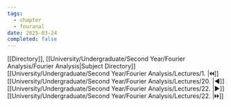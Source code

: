 ```yaml
---
tags:
  - chapter
  - fouranal
date: 2025-03-24
completed: false
---
```

[[Directory]], [[University/Undergraduate/Second Year/Fourier Analysis/Fourier Analysis|Subject Directory]]
[[University/Undergraduate/Second Year/Fourier Analysis/Lectures/1. |🞀🞀]] [[University/Undergraduate/Second Year/Fourier Analysis/Lectures/20. |◀]] [[University/Undergraduate/Second Year/Fourier Analysis/Lectures/22. |▶]] [[University/Undergraduate/Second Year/Fourier Analysis/Lectures/22. |🞂🞂]]
# 
## 
### 